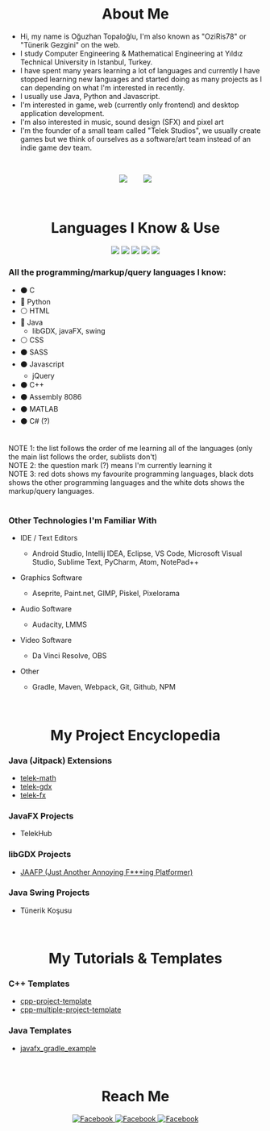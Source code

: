 

<h1 align="center">About Me</h1>

- Hi, my name is Oğuzhan Topaloğlu, I'm also known as "OziRis78" or "Tünerik Gezgini" on the web.
- I study Computer Engineering & Mathematical Engineering at Yıldız Technical University in Istanbul, Turkey.
- I have spent many years learning a lot of languages and currently I have stopped learning new languages and started doing as many projects as I can depending on what I'm interested in recently.
- I usually use Java, Python and Javascript.
- I'm interested in game, web (currently only frontend) and desktop application development.
- I'm also interested in music, sound design (SFX) and pixel art
- I'm the founder of a small team called "Telek Studios", we usually create games but we think of ourselves as a software/art team instead of an indie game dev team.

<br>
<p align="center">
<img src="https://github-readme-stats.vercel.app/api?username=oziris78&show_icons=true&count_private=true&theme=dracula&include_all_commits=true">
   &nbsp;&nbsp;&nbsp;&nbsp;&nbsp;&nbsp;
<img src="https://github-readme-stats.vercel.app/api/top-langs/?username=oziris78&layout=compact&theme=dracula&langs_count=10">
</p>



<br>
<h1 align="center">Languages I Know & Use</h1>

<div align="center">
<img src="https://img.shields.io/badge/C-00599C?style=for-the-badge&logo=c&logoColor=white">
<img src="https://img.shields.io/badge/C%2B%2B-00599C?style=for-the-badge&logo=c%2B%2B&logoColor=white">
<img src="https://img.shields.io/badge/Java-ED8B00?style=for-the-badge&logo=java&logoColor=white">
<img src="https://img.shields.io/badge/JavaScript-323330?style=for-the-badge&logo=javascript&logoColor=F7DF1E">
<img src="https://img.shields.io/badge/Python-14354C?style=for-the-badge&logo=python&logoColor=white">
</div>




### All the programming/markup/query languages I know:

- ⚫ C
- 🔴 Python
- ⚪ HTML
- 🔴 Java
   - libGDX, javaFX, swing
- ⚪ CSS
- ⚫ SASS
- ⚫ Javascript
   - jQuery
- ⚫ C++
- ⚫ Assembly 8086
- ⚫ MATLAB
- ⚫ C# (?)


<br>
NOTE 1: the list follows the order of me learning all of the languages (only the main list follows the order, sublists don't) <br>
NOTE 2: the question mark (?) means I'm currently learning it <br>
NOTE 3: red dots shows my favourite programming languages, black dots shows the other programming languages and the white dots shows the markup/query languages. <br>
<br>


### Other Technologies I'm Familiar With

- IDE / Text Editors
    - Android Studio, Intellij IDEA, Eclipse, VS Code, Microsoft Visual Studio, Sublime Text, PyCharm, Atom, NotePad++
    
- Graphics Software
    - Aseprite, Paint.net, GIMP, Piskel, Pixelorama

- Audio Software
    - Audacity, LMMS

- Video Software
    - Da Vinci Resolve, OBS 

- Other
    - Gradle, Maven, Webpack, Git, Github, NPM




<!--- too many and kinda looks ugly

<div align="center">
<img src="https://img.shields.io/badge/Sass-CC6699?style=for-the-badge&logo=sass&logoColor=white">
<img src="https://img.shields.io/badge/Visual%20Studio-5C2D91.svg?style=for-the-badge&logo=visual-studio&logoColor=white">
</div>

<div align="center">
<img src="https://img.shields.io/badge/CSS3-1572B6?style=for-the-badge&logo=css3&logoColor=white">
<img src="https://img.shields.io/badge/jQuery-0769AD?style=for-the-badge&logo=jquery&logoColor=white">
<img src="https://img.shields.io/badge/Visual%20Studio%20Code-0078d7.svg?style=for-the-badge&logo=visual-studio-code&logoColor=white">
</div>
   
<div align="center">
<img src="https://img.shields.io/badge/Audacity-0000CC?style=for-the-badge&logo=audacity&logoColor=white">
<img src="https://img.shields.io/badge/Eclipse-FE7A16.svg?style=for-the-badge&logo=Eclipse&logoColor=white">
   
<img src="https://img.shields.io/badge/git-%23F05033.svg?style=for-the-badge&logo=git&logoColor=white">
<img src="https://img.shields.io/badge/HTML5-E34F26?style=for-the-badge&logo=html5&logoColor=white">
</div>

<div align="center">
<img src="https://img.shields.io/badge/Gimp-657D8B?style=for-the-badge&logo=gimp&logoColor=FFFFFF">
<img src="https://img.shields.io/badge/Atom-%2366595C.svg?style=for-the-badge&logo=atom&logoColor=white">
<img src="https://img.shields.io/badge/sublime_text-%23575757.svg?style=for-the-badge&logo=sublime-text&logoColor=important">
<img src="https://img.shields.io/badge/React-20232A?style=for-the-badge&logo=react&logoColor=61DAFB">
</div>
   
<div align="center">
<img src="https://img.shields.io/badge/pycharm-143?style=for-the-badge&logo=pycharm&logoColor=black&color=black&labelColor=green">
<img src="https://img.shields.io/badge/IntelliJIDEA-000000.svg?style=for-the-badge&logo=intellij-idea&logoColor=white">
<img src="https://img.shields.io/badge/NPM-%23000000.svg?style=for-the-badge&logo=npm&logoColor=white">
<img src="https://img.shields.io/badge/CLion-black?style=for-the-badge&logo=clion&logoColor=white">
</div>

<br>
-->
   



<br>
<h1 align="center">My Project Encyclopedia</h1>

### Java (Jitpack) Extensions
   - <a href="https://github.com/oziris78/telek-math">telek-math</a>
   - <a href="https://github.com/oziris78/telek-gdx">telek-gdx</a>
   - <a href="https://github.com/oziris78/telek-fx">telek-fx</a> 

### JavaFX Projects
   - TelekHub

### libGDX Projects
   - <a href="https://github.com/oziris78/jaafp">JAAFP (Just Another Annoying F***ing Platformer)</a>

### Java Swing Projects
   - Tünerik Koşusu


<br>
<h1 align="center">My Tutorials & Templates</h1>

### C++ Templates
   - <a href="https://github.com/oziris78/cpp-project-template">cpp-project-template</a>
   - <a href="https://github.com/oziris78/cpp-multiple-project-template">cpp-multiple-project-template</a>

### Java Templates
   - <a href="https://github.com/oziris78/javafx_gradle_example">javafx_gradle_example</a>



<br>
<h1 align="center">Reach Me</h1>

<div align="center">
   
<a href="https://www.linkedin.com/in/o%C4%9Fuzhan-topalo%C4%9Flu-787b2b205/">
<img src="https://img.shields.io/badge/LinkedIn-0077B5?style=for-the-badge&logo=linkedin&logoColor=white" title="Facebook">
</a>
   
<a href="https://www.instagram.com/tunerikgezgini79/">
<img src="https://img.shields.io/badge/Instagram-E4405F?style=for-the-badge&logo=instagram&logoColor=white" title="Facebook">
</a>
   
<a href="https://www.facebook.com/tunerikgezgini78/">
<img src="https://img.shields.io/badge/Facebook-1877F2?style=for-the-badge&logo=facebook&logoColor=white" title="Facebook">
</a>


   


   

</div>







